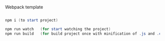 Webpack template
```powershell

npm i (to start project)

npm run watch   (for start watching the project)
npm run build   (for build project once with minification of .js and .css files)
```
